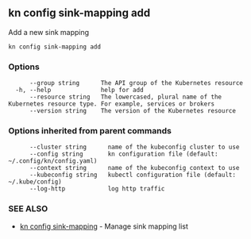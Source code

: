 ## kn config sink-mapping add

Add a new sink mapping

```
kn config sink-mapping add
```

### Options

```
      --group string      The API group of the Kubernetes resource
  -h, --help              help for add
      --resource string   The lowercased, plural name of the Kubernetes resource type. For example, services or brokers
      --version string    The version of the Kubernetes resource
```

### Options inherited from parent commands

```
      --cluster string      name of the kubeconfig cluster to use
      --config string       kn configuration file (default: ~/.config/kn/config.yaml)
      --context string      name of the kubeconfig context to use
      --kubeconfig string   kubectl configuration file (default: ~/.kube/config)
      --log-http            log http traffic
```

### SEE ALSO

* [kn config sink-mapping](kn_config_sink-mapping.md)	 - Manage sink mapping list

